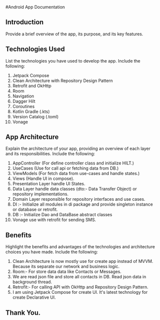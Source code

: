 #Android App Documentation

<h2>Introduction</h2>
Provide a brief overview of the app, its purpose, and its key features.


<h2>Technologies Used</h2>
List the technologies you have used to develop the app. Include the following:

1. Jetpack Compose
2. Clean Architecture with Repository Design Pattern
3. Retrofit and OkHttp
4. Room
5. Navigation
6. Dagger Hilt
7. Coroutines
8. Kotlin Gradle (.kts)
9. Version Catalog (.toml)
10. Vonage


<h2>App Architecture</h2>
Explain the architecture of your app, providing an overview of each layer and its responsibilities. Include the following:

1. AppController (For define controller class and initialize HILT.)
2. UseCases (Use for call api or fetching data from DB.)
3. ViewModels (For fetch data from use-cases and handle states.)
4. Views (Handle UI in compose).
5. Presentation Layer handle UI States.
6. Data Layer handle data classes (dto:- Data Transfer Object) or repository implementations.
7. Domain Layer responsible for repository interfaces and use cases.
8. DI :- Initialize all modules in di package and provide singleton instance or database or retrofit.
9. DB :- Initialize Dao and DataBase abstract classes
10. Vonage use with retrofit for sending SMS.


<h2>Benefits</h2>
Highlight the benefits and advantages of the technologies and architecture choices you have made. Include the following:

1. Clean Architecture is now mostly use for create app instead of MVVM. Because its separate our network and business logic.
2. Room:- For store data data like Contacts or Messages.
3. We are read json file and store all contacts in DB. Read json data in background thread.
4. Retrofit:- For calling API with OkHttp and Repository Design Pattern.
5. I am using Jetpack Compose for create UI. It's latest technology for create Declarative UI.


<h2>Thank You.</h2>
